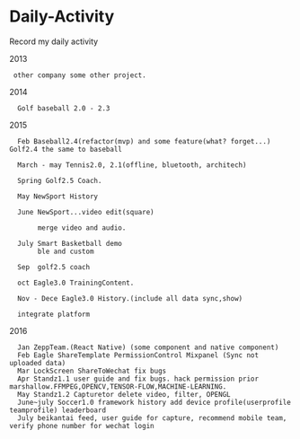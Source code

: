 # Daily-Activity
Record my daily activity  

2013 
   
     other company some other project.
     
2014 
	
	  Golf baseball 2.0 - 2.3

2015 
	  
	  Feb Baseball2.4(refactor(mvp) and some feature(what? forget...) Golf2.4 the same to baseball

	  March - may Tennis2.0, 2.1(offline, bluetooth, architech)
	  
	  Spring Golf2.5 Coach.
	  
	  May NewSport History
	  
	  June NewSport...video edit(square)
	  
	       merge video and audio.
	  
	  July Smart Basketball demo
	       ble and custom
	  
	  Sep  golf2.5 coach
	  
	  oct Eagle3.0 TrainingContent.
	  
	  Nov - Dece Eagle3.0 History.(include all data sync,show)
	  
	  integrate platform

2016	  

	  Jan ZeppTeam.(React Native) (some component and native component)
	  Feb Eagle ShareTemplate PermissionControl Mixpanel (Sync not uploaded data)
	  Mar LockScreen ShareToWechat fix bugs
	  Apr Standz1.1 user guide and fix bugs. hack permission prior marshallow.FFMPEG,OPENCV,TENSOR-FLOW,MACHINE-LEARNING.
	  May Standz1.2 Capturetor delete video, filter, OPENGL
	  June~july Soccer1.0 framework history add device profile(userprofile teamprofile) leaderboard
	  July beikantai feed, user guide for capture, recommend mobile team, verify phone number for wechat login
